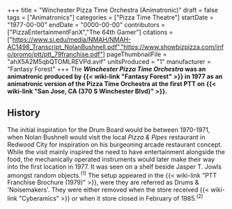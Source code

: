 +++
title = "Winchester Pizza Time Orchestra (Animatronic)"
draft = false
tags = ["Animatronics"]
categories = ["Pizza Time Theatre"]
startDate = "1977-00-00"
endDate = "0000-00-00"
contributors = ["PizzaEntertainmentFanX","The 64th Gamer"]
citations = ["https://www.si.edu/media/NMAH/NMAH-AC1498_Transcript_NolanBushnell.pdf","https://www.showbizpizza.com/info/promo/ptt/ptt_79franchise.pdf"]
pageThumbnailFile = "ahX5A2M5qbQTOMLREVPd.avif"
unitsProduced = "1"
manufacturer = "Fantasy Forest"
+++
The ***Winchester Pizza Time Orchestra* was an animatronic produced by {{< wiki-link "Fantasy Forest" >}} in 1977 as an animatronic version of the Pizza Time Orchestra at the first PTT on {{< wiki-link "San Jose, CA (370 S Winchester Blvd)" >}}.**

## History

The initial inspiration for the Drum Board would be between 1970-1971, when Nolan Bushnell would visit the local *Pizza & Pipes* restaurant in Redwood City for inspiration on his burgeoning arcade restaurant concept. While the visit mainly inspired the need to have entertainment alongside the food, the mechanically operated instruments would later make their way into the first location in 1977. It was seen on a shelf beside Jasper T. Jowls amongst random objects.<sup>(1)</sup>
The setup appeared in the {{< wiki-link "PTT Franchise Brochure (1979)" >}}, were they are referred as Drums & 'Noisemakers'. They were either removed when the store received {{< wiki-link "Cyberamics" >}} or when it store closed in February of 1985.<sup>(2)</sup>
